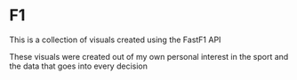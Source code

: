 # F1

This is a collection of visuals created using the FastF1 API

These visuals were created out of my own personal interest in the sport and the data that goes into every decision
